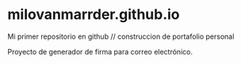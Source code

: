 # milovanmarrder.github.io
Mi primer repositorio en github // construccion de portafolio personal

Proyecto de generador de firma para correo electrónico.
